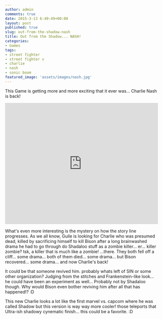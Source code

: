 ```yaml
---
author: admin
comments: true
date: 2015-3-13 6:49:49+00:00
layout: post
published: true
slug: out-from-the-shadow-nash
title: Out from the Shadow... NASH!
categories:
- Games
tags:
- street fighter
- street fighter v
- charlie
- nash
- sonic boom
featured_image: 'assets/images/nash.jpg'
---
```


This Game is getting more and more exciting that it ever was... Charlie Nash is back!

<iframe width="100%" height="400" src="https://www.youtube.com/embed/1JT-IvFkUhA" frameborder="0" allowfullscreen></iframe>

What's even more interesting is the mystery on how the story line progresses. As we all know, Guile is looking for Charlie who was presumed dead, killed by sacrificing himself to kill Bison after a long brainwashed drama he had to go through do Shadaloo stuff as a zombie killer... er... killer zombie? tsk, a killer that is much like a zombie! ...there. They both fell off a cliff... some drama... both of them died... some drama... but Bison recovered... some drama... and now Charlie's back! 

It could be that someone revived him. probably whats left of SIN or some other organization? Judging from the stitches and Frankenstein-like look... he could have been an experiment as well... Probably not by Shadaloo though. Why would Bison even bother reviving him after all that has happened!? :D

This new Charlie looks a lot like the first marvel vs. capcom where he was called Shadow but this version is way way more cooler! those teleports that Ultra-ish shadowy cynematic finish... this could be a favorite. :D 